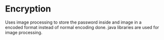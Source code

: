 # Encryption
Uses image processing to store the password inside and image in a encoded format instead of normal encoding done. java libraries are used for image processing.
